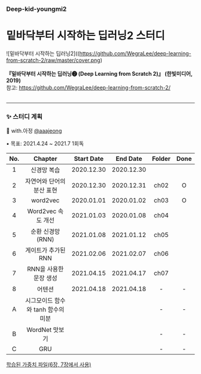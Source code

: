### Deep-kid-youngmi2
# 밑바닥부터 시작하는 딥러닝2 스터디
![밑바닥부터 시작하는 딥러닝2]((https://github.com/WegraLee/deep-learning-from-scratch-2/raw/master/cover.png)<br><br>
**『밑바닥부터 시작하는 딥러닝❷ (Deep Learning from Scratch 2)』 (한빛미디어, 2019)**<br>
참고:  <https://github.com/WegraLee/deep-learning-from-scratch-2/><br><br>

---

### ✨ 스터디 계획<br>
💜 with.아정 [@aaajeong](https://github.com/aaajeong)

▪ 목표: 2021.4.24 ~ 2021.7 1회독

|No.|Chapter|Start Date|End Date|Folder|Done|
|:--:|:-------:|:---:|:---:|:---:|:---:|
|1|신경망 복습 |2020.12.30|2020.12.30|||
|2|자연어와 단어의 분산 표현|2020.12.30|2020.12.31|ch02|O|
|3| word2vec|2020.01.01|2020.01.02|ch03|O|
|4| Word2vec 속도 개선|2021.01.03|2020.01.08|ch04||
|5|순환 신경망 (RNN)|2021.01.08|2021.01.12|ch05||
|6|게이트가 추가된 RNN|2021.02.06|2021.02.07|ch06||
|7|RNN을 사용한 문장 생성|2021.04.15|2021.04.17|ch07||
|8|어텐션|2021.04.18|2021.04.18|-|-|
|A|시그모이드 함수와 tanh 함수의 미분|||-|-|
|B|WordNet 맛보기|||-|-|
|C|GRU|||-|-|

[학습된 가중치 파일(6장, 7장에서 사용)](https://www.oreilly.co.jp/pub/9784873118369/BetterRnnlm.pkl)
